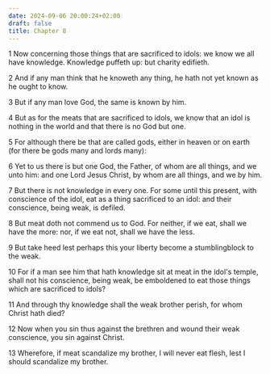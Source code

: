```yaml
---
date: 2024-09-06 20:00:24+02:00
draft: false
title: Chapter 8
---
```




1 Now concerning those things that are sacrificed to idols: we know we all have knowledge. Knowledge puffeth up: but charity edifieth.

2 And if any man think that he knoweth any thing, he hath not yet known as he ought to know.

3 But if any man love God, the same is known by him.

4 But as for the meats that are sacrificed to idols, we know that an idol is nothing in the world and that there is no God but one.

5 For although there be that are called gods, either in heaven or on earth (for there be gods many and lords many):

6 Yet to us there is but one God, the Father, of whom are all things, and we unto him: and one Lord Jesus Christ, by whom are all things, and we by him.

7 But there is not knowledge in every one. For some until this present, with conscience of the idol, eat as a thing sacrificed to an idol: and their conscience, being weak, is defiled.

8 But meat doth not commend us to God. For neither, if we eat, shall we have the more: nor, if we eat not, shall we have the less.

9 But take heed lest perhaps this your liberty become a stumblingblock to the weak.

10 For if a man see him that hath knowledge sit at meat in the idol's temple, shall not his conscience, being weak, be emboldened to eat those things which are sacrificed to idols?

11 And through thy knowledge shall the weak brother perish, for whom Christ hath died?

12 Now when you sin thus against the brethren and wound their weak conscience, you sin against Christ.

13 Wherefore, if meat scandalize my brother, I will never eat flesh, lest I should scandalize my brother.

